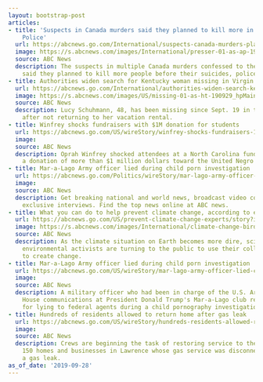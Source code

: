 ```yaml
---
layout: bootstrap-post
articles:
- title: 'Suspects in Canada murders said they planned to kill more in video confession:
    Police'
  url: https://abcnews.go.com/International/suspects-canada-murders-planned-kill-video-confession-police/story?id=65925246
  image: https://s.abcnews.com/images/International/presser-01-as-ap-190929_hpMain_16x9_992.jpg
  source: ABC News
  description: The suspects in multiple Canada murders confessed to their crimes and
    said they planned to kill more people before their suicides, police said.
- title: Authorities widen search for Kentucky woman missing in Virgin Islands
  url: https://abcnews.go.com/International/authorities-widen-search-kentucky-woman-missing-virgin-islands/story?id=65926283
  image: https://s.abcnews.com/images/US/missing-01-as-ht-190929_hpMain_16x9_992.jpg
  source: ABC News
  description: Lucy Schuhmann, 48, has been missing since Sept. 19 in the Virgin Islands
    after not returning to her vacation rental.
- title: Winfrey shocks fundraisers with $1M donation for students
  url: https://abcnews.go.com/US/wireStory/winfrey-shocks-fundraisers-1m-donation-students-65929794
  image: 
  source: ABC News
  description: Oprah Winfrey shocked attendees at a North Carolina fundraiser by announcing
    a donation of more than $1 million dollars toward the United Negro College Fund
- title: Mar-a-Lago Army officer lied during child porn investigation
  url: https://abcnews.go.com/Politics/wireStory/mar-lago-army-officer-lied-child-porn-investigation-65928203
  image: 
  source: ABC News
  description: Get breaking national and world news, broadcast video coverage, and
    exclusive interviews. Find the top news online at ABC news.
- title: What you can do to help prevent climate change, according to experts
  url: https://abcnews.go.com/US/prevent-climate-change-experts/story?id=65721423
  image: https://s.abcnews.com/images/International/climate-change-bird-ap-ps-190924_hpMain_16x9_992.jpg
  source: ABC News
  description: As the climate situation on Earth becomes more dire, scientists and
    environmental activists are turning to the public to use their collective power
    to create change.
- title: Mar-a-Lago Army officer lied during child porn investigation
  url: https://abcnews.go.com/US/wireStory/mar-lago-army-officer-lied-child-porn-investigation-65928035
  image: 
  source: ABC News
  description: A military officer who had been in charge of the U.S. Army's White
    House communications at President Donald Trump's Mar-a-Lago club received probation
    for lying to federal agents during a child pornography investigation
- title: Hundreds of residents allowed to return home after gas leak
  url: https://abcnews.go.com/US/wireStory/hundreds-residents-allowed-return-home-gas-leak-65927817
  image: 
  source: ABC News
  description: Crews are beginning the task of restoring service to the approximately
    150 homes and businesses in Lawrence whose gas service was disconnected after
    a gas leak.
as_of_date: '2019-09-28'
---
```


